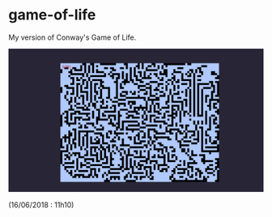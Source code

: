 # game-of-life
My version of Conway's Game of Life.

![](img/game-of-life-screen.png)

(16/06/2018 : 11h10)
